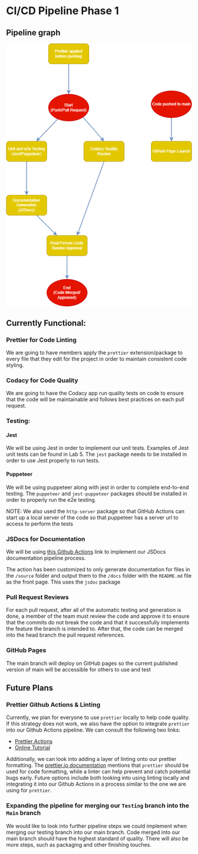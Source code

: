 # CI/CD Pipeline Phase 1

## Pipeline graph

![Drawio Pipeline Graph](phase1.drawio.png)

## Currently Functional:

### Prettier for Code Linting

We are going to have members apply the `prettier` extension/package to every file that they edit for the project in order to maintain consistent code styling.

### Codacy for Code Quality

We are going to have the Codacy app run quality tests on code to ensure that the code will be maintainable and follows best practices on each pull request.

### Testing:

#### Jest

We will be using Jest in order to implement our unit tests. Examples of Jest unit tests can be found in Lab 5. The `jest` package needs to be installed in order to use Jest properly to run tests.

#### Puppeteer

We will be using puppeteer along with jest in order to complete end-to-end testing. The `puppeteer` and `jest-puppeteer` packages should be installed in order to properly run the e2e testing.

NOTE: We also used the `http-server` package so that GitHub Actions can start up a local server of the code so that puppeteer has a server url to access to perform the tests

### JSDocs for Documentation

We will be using [this Github Actions](https://github.com/marketplace/actions/jsdoc-action) link to implement our JSDocs documentation pipeline process.

The action has been customized to only generate documentation for files in the `/source` folder and output them to the `/docs` folder with the `README.md` file as the front page. This uses the `jsdoc` package

### Pull Request Reviews

For each pull request, after all of the automatic testing and generation is done, a member of the team must review the code and approve it to ensure that the commits do not break the code and that it successfully implements the feature the branch is intended to. After that, the code can be merged into the head branch the pull request references.

### GitHub Pages

The main branch will deploy on GitHub pages so the current published version of main will be accessible for others to use and test

## Future Plans

### Prettier Github Actions & Linting

Currently, we plan for everyone to use `prettier` locally to help code quality. If this strategy does not work, we also have the option to integrate `prettier` into our Github Actions pipeline. We can consult the following two links:

- [Prettier Actions](https://github.com/marketplace/actions/prettier-action)
- [Online Tutorial](https://mskelton.dev/blog/auto-formatting-code-using-prettier-and-github-actions)

Additionally, we can look into adding a layer of linting onto our prettier formatting. The [prettier.io documentation](https://prettier.io/docs/en/comparison.html) mentions that `prettier` should be used for code formatting, while a linter can help prevent and catch potential bugs early. Future options include both looking into using linting locally and integrating it into our Github Actions in a process similar to the one we are using for `prettier`.

### Expanding the pipeline for merging our `Testing` branch into the `Main` branch

We would like to look into further pipeline steps we could implement when merging our testing branch into our main branch. Code merged into our main branch should have the highest standard of quality. There will also be more steps, such as packaging and other finishing touches.
